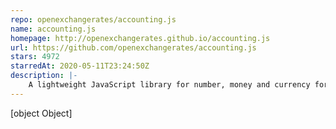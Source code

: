 ```yaml
---
repo: openexchangerates/accounting.js
name: accounting.js
homepage: http://openexchangerates.github.io/accounting.js
url: https://github.com/openexchangerates/accounting.js
stars: 4972
starredAt: 2020-05-11T23:24:50Z
description: |-
    A lightweight JavaScript library for number, money and currency formatting - fully localisable, zero dependencies.
---
```


[object Object]
